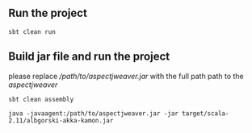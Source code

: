 ## Run the project
```
sbt clean run
```

## Build jar file and run the project
please replace */path/to/aspectjweaver.jar* with the full path path to the *aspectjweaver* 

```
sbt clean assembly
```

```
java -javaagent:/path/to/aspectjweaver.jar -jar target/scala-2.11/albgorski-akka-kamon.jar
```